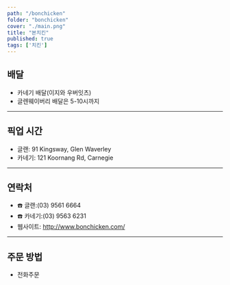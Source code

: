 ```yaml
---
path: "/bonchicken"
folder: "bonchicken"
cover: "./main.png"
title: "본치킨"
published: true
tags: ['치킨']
---
```


## 배달
- 카네기 배달(이지와 우버잇츠)
- 글렌웨이버리 배달은 5-10시까지

---

## 픽업 시간
- 글랜:  91 Kingsway, Glen Waverley 
- 카네기:  121 Koornang Rd, Carnegie

---

## 연락처
- ☎️ 글랜:(03) 9561 6664
- ☎️ 카네기:(03) 9563 6231
- 웹사이트: http://www.bonchicken.com/

---

## 주문 방법
- 전화주문
